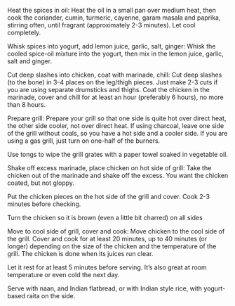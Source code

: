 Heat the spices in oil:
Heat the oil in a small pan over medium heat, then cook the coriander, cumin, turmeric, cayenne, garam masala and paprika, stirring often, until fragrant (approximately 2-3 minutes). Let cool completely.

Whisk spices into yogurt, add lemon juice, garlic, salt, ginger:
Whisk the cooled spice-oil mixture into the yogurt, then mix in the lemon juice, garlic, salt and ginger.

Cut deep slashes into chicken, coat with marinade, chill:
Cut deep slashes (to the bone) in 3-4 places on the leg/thigh pieces. Just make 2-3 cuts if you are using separate drumsticks and thighs. Coat the chicken in the marinade, cover and chill for at least an hour (preferably 6 hours), no more than 8 hours.

Prepare grill:
Prepare your grill so that one side is quite hot over direct heat, the other side cooler, not over direct heat. If using charcoal, leave one side of the grill without coals, so you have a hot side and a cooler side. If you are using a gas grill, just turn on one-half of the burners.

Use tongs to wipe the grill grates with a paper towel soaked in vegetable oil.

Shake off excess marinade, place chicken on hot side of grill:
Take the chicken out of the marinade and shake off the excess. You want the chicken coated, but not gloppy.

Put the chicken pieces on the hot side of the grill and cover. Cook 2-3 minutes before checking.

Turn the chicken so it is brown (even a little bit charred) on all sides

Move to cool side of grill, cover and cook:
Move chicken to the cool side of the grill. Cover and cook for at least 20 minutes, up to 40 minutes (or longer) depending on the size of the chicken and the temperature of the grill. The chicken is done when its juices run clear.

Let it rest for at least 5 minutes before serving. It’s also great at room temperature or even cold the next day.

Serve with naan, and Indian flatbread, or with Indian style rice, with yogurt-based raita on the side.